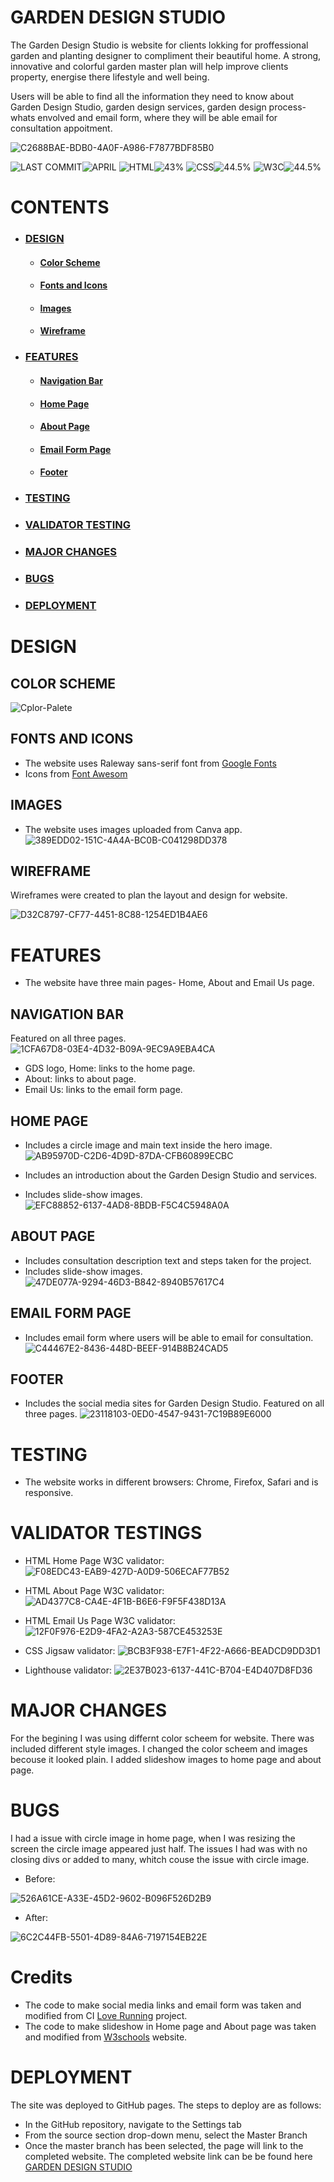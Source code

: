 # GARDEN DESIGN STUDIO
The Garden Design Studio is website for clients lokking for proffessional garden and planting designer to compliment their beautiful home. A strong, innovative and colorful garden master plan will help improve clients property, energise there lifestyle and well being.

Users will be able to find all the information they need to know about Garden Design Studio, garden design services, garden design process- whats envolved and email form, where they will be able email for consultation appoitment.

![C2688BAE-BDB0-4A0F-A986-F7877BDF85B0](https://user-images.githubusercontent.com/127971416/233208905-5bb2f0a1-8f8d-4d16-b133-502eb30cef65.jpg)

![LAST COMMIT]( https://placehold.co/125x35/3a3b3d/ffffff?text=LAST+COMMIT )![APRIL]( https://placehold.co/100x35/fec900/ffffff?text=APRIL ) ![HTML]( https://placehold.co/80x35/3a3b3d/ffffff?text=HTML )![43%]( https://placehold.co/80x35/db2700/ffffff?text=43% ) ![CSS]( https://placehold.co/80x35/3a3b3d/ffffff?text=CSS )![44.5%]( https://placehold.co/80x35/074cff/ffffff?text=44.5% ) ![W3C]( https://placehold.co/80x35/3a3b3d/ffffff?text=W3C )![44.5%]( https://placehold.co/105x35/69c404/ffffff?text=VALIDATED )


# CONTENTS
  * ### [DESIGN]( https://github.com/Indrakens/garden-design-studio#design )
      * #### [Color Scheme]( https://github.com/Indrakens/garden-design-studio#color-scheme )
      * #### [Fonts and Icons]( https://github.com/Indrakens/garden-design-studio#fonts-and-icons )
      * #### [Images]( https://github.com/Indrakens/garden-design-studio#images )
      * #### [Wireframe]( https://github.com/Indrakens/garden-design-studio#wireframes )
  * ### [FEATURES]( https://github.com/Indrakens/garden-design-studio#features )
      * #### [Navigation Bar]( https://github.com/Indrakens/garden-design-studio#features )
      * ####  [Home Page]( https://github.com/Indrakens/garden-design-studio#home-page )
      * #### [About Page]( https://github.com/Indrakens/garden-design-studio#about-page )
      * #### [Email Form Page]( https://github.com/Indrakens/garden-design-studio#email-form-page )
      * #### [Footer]( https://github.com/Indrakens/garden-design-studio#footer )
  *  ### [TESTING]( https://github.com/Indrakens/garden-design-studio#testing )
  *  ### [VALIDATOR TESTING]( https://github.com/Indrakens/garden-design-studio#validator-testings )
  *  ### [MAJOR CHANGES]( https://github.com/Indrakens/garden-design-studio#major-changes )
  *  ### [BUGS]( https://github.com/Indrakens/garden-design-studio#bugs )
  *  ### [DEPLOYMENT]( https://github.com/Indrakens/garden-design-studio#deployment )



# DESIGN
## COLOR SCHEME
![Cplor-Palete](https://user-images.githubusercontent.com/127971416/233114563-9fc341fa-3d31-4268-a526-9bb0f01a0357.png)

## FONTS AND ICONS
* The website uses Raleway sans-serif font from [Google Fonts]( https://fonts.google.com/ )
* Icons from [Font Awesom]( https://fontawesome.com/ )

## IMAGES
* The website uses images uploaded from Canva app.
![389EDD02-151C-4A4A-BC0B-C041298DD378](https://user-images.githubusercontent.com/127971416/233204945-9fce940e-4cce-4e2d-bfc9-fcf1bf91173e.png)

 ## WIREFRAME
 Wireframes were created to plan the layout and design for website.

 ![D32C8797-CF77-4451-8C88-1254ED1B4AE6](https://user-images.githubusercontent.com/127971416/233416840-e7b4d61f-35b0-41a7-b253-19876969e7b8.jpg)

 # FEATURES
 * The website have three main pages- Home, About and Email Us page.
 ## NAVIGATION BAR
 Featured on all three pages.
 ![1CFA67D8-03E4-4D32-B09A-9EC9A9EBA4CA](https://user-images.githubusercontent.com/127971416/233458560-f6ae838d-d58c-4bfa-9b9d-4066d210d975.jpg)
 * GDS logo, Home: links to the home page.
 * About: links to about page.
 * Email Us: links to the email form page.
 
 ## HOME PAGE
 * Includes a circle image and main text inside the hero image.
 ![AB95970D-C2D6-4D9D-87DA-CFB60899ECBC](https://user-images.githubusercontent.com/127971416/233458974-7da3da30-90c7-4a58-a96c-99d43fed94f9.jpeg)

 * Includes an introduction about the Garden Design Studio and services.
 * Includes slide-show images. 
 ![EFC88852-6137-4AD8-8BDB-F5C4C5948A0A](https://user-images.githubusercontent.com/127971416/233459263-12c54682-6756-4e83-bdac-4dbd34e06d1e.jpeg)

## ABOUT PAGE
* Includes consultation description text and steps taken for the project.
* Includes slide-show images.
![47DE077A-9294-46D3-B842-8940B57617C4](https://user-images.githubusercontent.com/127971416/233459526-fda0dedb-df05-49e1-8a99-b4bf7c558931.jpeg)

## EMAIL FORM PAGE
* Includes email form where users will be able to email for consultation.
![C44467E2-8436-448D-BEEF-914B8B24CAD5](https://user-images.githubusercontent.com/127971416/233459728-68cc80cb-0ffd-453e-bed4-31c2679ef018.jpg)

## FOOTER
* Includes the social media sites for Garden Design Studio. Featured on all three pages.
![23118103-0ED0-4547-9431-7C19B89E6000](https://user-images.githubusercontent.com/127971416/233460219-034bc93a-2b1c-4a36-a850-0994ce276357.jpg) 

# TESTING
* The website works in different browsers: Chrome, Firefox, Safari and is responsive.

# VALIDATOR TESTINGS
* HTML Home Page W3C validator:
![F08EDC43-EAB9-427D-A0D9-506ECAF77B52](https://user-images.githubusercontent.com/127971416/233507064-4e6b0fc7-aa7f-4eff-b7f9-7c4e6b900e64.jpg)

* HTML About Page W3C validator:
![AD4377C8-CA4E-4F1B-B6E6-F9F5F438D13A](https://user-images.githubusercontent.com/127971416/233507845-0601eb23-fdad-4c5f-8686-051179c2678e.jpeg)

* HTML Email Us Page W3C validator:
![12F0F976-E2D9-4FA2-A2A3-587CE453253E](https://user-images.githubusercontent.com/127971416/233507980-47ce8b99-a664-49a3-ab46-6eacccf2b915.jpg)

* CSS Jigsaw validator:
![BCB3F938-E7F1-4F22-A666-BEADCD9DD3D1](https://user-images.githubusercontent.com/127971416/233508158-f0c4ad9e-3008-4970-999d-c87cc85135a4.jpg)

* Lighthouse validator:
![2E37B023-6137-441C-B704-E4D407D8FD36](https://user-images.githubusercontent.com/127971416/233509696-6ccd112f-5014-4cf5-b52a-fdf761de095b.png)

# MAJOR CHANGES
For the begining I was using differnt color scheem for website. There was included different style images. I changed the color scheem and images becouse it looked plain. I added slideshow images to home page and about page.

# BUGS
I had a issue with circle image in home page, when I was resizing the screen the circle image appeared just half. The issues I had was with no closing divs or added to many, whitch couse the issue with circle image. 
* Before: 

![526A61CE-A33E-45D2-9602-B096F526D2B9](https://user-images.githubusercontent.com/127971416/233215792-3ce64624-b0f8-49d2-859a-8cf756ab1d9a.jpg)

* After:

![6C2C44FB-5501-4D89-84A6-7197154EB22E](https://user-images.githubusercontent.com/127971416/233215947-67220c08-ab16-43f2-8c10-5544da0c231a.jpg)

# Credits
* The code to make social media links and email form was taken and modified from CI [Love Running]( https://indrakens.github.io/love-running/index.html ) project.
* The code to make slideshow in Home page and About page was taken and modified from [W3schools]( https://www.w3schools.com/howto/tryit.asp?filename=tryhow_js_slideshow_auto ) website.

# DEPLOYMENT
The site was deployed to GitHub pages. The steps to deploy are as follows:
* In the GitHub repository, navigate to the Settings tab
* From the source section drop-down menu, select the Master Branch
* Once the master branch has been selected, the page will link to the completed website.
The completed website link can be be found here [GARDEN DESIGN STUDIO](  https://indrakens.github.io/garden-design-studio/ )




